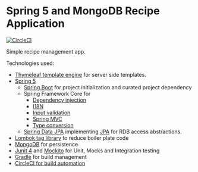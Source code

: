 # Spring 5 and MongoDB Recipe Application

[![CircleCI](https://circleci.com/gh/cheznic/spring5-recipe-app.svg?style=svg)](https://circleci.com/gh/cheznic/spring5-mongo-recipe-app)

Simple recipe management app.

Technologies used:
- [Thymeleaf template engine](https://www.thymeleaf.org/) for server side templates.
- [Spring 5](https://spring.io/)
  - [Spring Boot](https://docs.spring.io/spring-boot/docs/current-SNAPSHOT/reference/htmlsingle/) for project initialization and curated project dependency  
  - Spring Framework Core for
    - [Dependency injection](https://docs.spring.io/spring-framework/docs/current/spring-framework-reference/core.html#beans-dependencies)
    - [I18N](https://docs.spring.io/spring-framework/docs/current/spring-framework-reference/core.html#context-functionality-messagesource) 
    - [Input validation](https://docs.spring.io/spring-framework/docs/current/spring-framework-reference/core.html#validation)
    - [Spring MVC](https://docs.spring.io/spring/docs/current/spring-framework-reference/web.html)
    - [Type conversion](https://docs.spring.io/spring-framework/docs/current/spring-framework-reference/core.html#validation)
  - [Spring Data JPA](https://spring.io/projects/spring-data) implementing [JPA](https://www.oracle.com/technetwork/java/javaee/tech/persistence-jsp-140049.html) for RDB access abstractions.
- [Lombok tag library](https://github.com/rzwitserloot/lombok) to reduce boiler plate code
- [MongoDB](https://www.mongodb.com/) for persistence
- [Junit 4](https://junit.org/junit4/) and [Mockito](https://site.mockito.org/) for Unit, Mocks and Integration testing
- [Gradle](https://gradle.org/) for build management
- [CircleCI for build automation](https://circleci.com/gh/cheznic/spring5-recipe-app)

